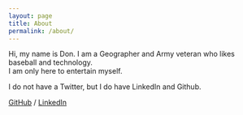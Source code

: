 ```yaml
---
layout: page
title: About
permalink: /about/
---
```


<p>Hi, my name is Don. I am a Geographer and Army veteran who likes baseball and technology.<br> I am only here to entertain myself.</p>

<p>I do not have a Twitter, but I do have LinkedIn and Github.</p>
<a href="https://github.com/don-shaw">GitHub</a> /
<a href="https://www.linkedin.com/in/don-shaw-gis/">LinkedIn</a></p>
